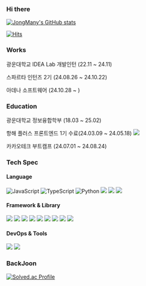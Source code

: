 ### Hi there

<!--
**JongMany/JongMany** is a ✨ _special_ ✨ repository because its `README.md` (this file) appears on your GitHub profile

Here are some ideas to get you started:

- 🔭 I’m currently working on ...
- 🌱 I’m currently learning ...
- 👯 I’m looking to collaborate on ...
- 🤔 I’m looking for help with ...
- 💬 Ask me about ...
- 📫 How to reach me: ...
- 😄 Pronouns: ...
- ⚡ Fun fact: ...
-->
<div style={{display:'flex'}}>
  <div>
    
  [![JongMany's GitHub stats](https://github-readme-stats.vercel.app/api?username=JongMany)](https://github.com/JongMany/github-readme-stats)
 </div>
  



[![Hits](https://hits.seeyoufarm.com/api/count/incr/badge.svg?url=https%3A%2F%2Fgithub.com%2FJongMany%2Fhit-counter&count_bg=%2379C83D&title_bg=%23555555&icon=&icon_color=%23E7E7E7&title=hits&edge_flat=false)](https://hits.seeyoufarm.com)

### Works
광운대학교 IDEA Lab 개발인턴 (22.11 ~ 24.11)

스파르타 인턴즈 2기 (24.08.26 ~ 24.10.22)

아데나 소프트웨어 (24.10.28 ~ )

### Education
광운대학교 정보융합학부 (18.03 ~ 25.02)

항해 플러스 프론트엔드 1기 수료(24.03.09 ~ 24.05.18)
<a href="https://hhpluscertificateofcompletion.oopy.io/">
  <img src="https://static.spartacodingclub.kr/hanghae99/plus/completion/badge_blue.svg" />
</a>

카카오테크 부트캠프 (24.07.01 ~ 24.08.24)


### Tech Spec

#### Language
![JavaScript](https://img.shields.io/badge/javascript-F7DF1E.svg?style=flat-square&logo=javascript&logoColor=20232a)
![TypeScript](https://img.shields.io/badge/typescript-3178C6.svg?style=flat-square&logo=typescript&logoColor=white)
![Python](https://img.shields.io/badge/python-3776AB.svg?style=flat-square&logo=python&logoColor=white)
<img src="https://img.shields.io/badge/java-007396?style=for-the-badge&logo=java&logoColor=white">
<img src="https://img.shields.io/badge/html5-E34F26?style=for-the-badge&logo=html5&logoColor=white">
<img src="https://img.shields.io/badge/css-1572B6?style=for-the-badge&logo=css3&logoColor=white">

#### Framework & Library

<img src="https://img.shields.io/badge/tailwindcss-%2338B2AC.svg?style=for-the-badge&logo=tailwind-css&logoColor=white">
<img src="https://img.shields.io/badge/React-61DAFB?style=for-the-badge&logo=React&logoColor=black">
<img src="https://img.shields.io/badge/Redux-764ABC?style=for-the-badge&logo=Redux&logoColor=purple">
<img src="https://img.shields.io/badge/Next.js-000000?style=for-the-badge&logo=Next.js&logoColor=white">
<img src="https://img.shields.io/badge/-React%20Query-FF4154?style=for-the-badge&logo=react%20query&logoColor=white">
<img src="https://img.shields.io/badge/mongoDB-47A248?style=for-the-badge&logo=MongoDB&logoColor=white">
<img src="https://img.shields.io/badge/firebase-FFCA28?style=for-the-badge&logo=firebase&logoColor=white">
<img src="https://img.shields.io/badge/node.js-339933?style=for-the-badge&logo=Node.js&logoColor=white">
<img src="https://img.shields.io/badge/express-000000?style=for-the-badge&logo=express&logoColor=white">


#### DevOps & Tools
<img src="https://img.shields.io/badge/github-181717?style=for-the-badge&logo=github&logoColor=white">
<img src="https://img.shields.io/badge/git-F05032?style=for-the-badge&logo=git&logoColor=white">


### BackJoon
[![Solved.ac Profile](http://mazassumnida.wtf/api/v2/generate_badge?boj=blackberry1114)](https://solved.ac/백준아이디/)

